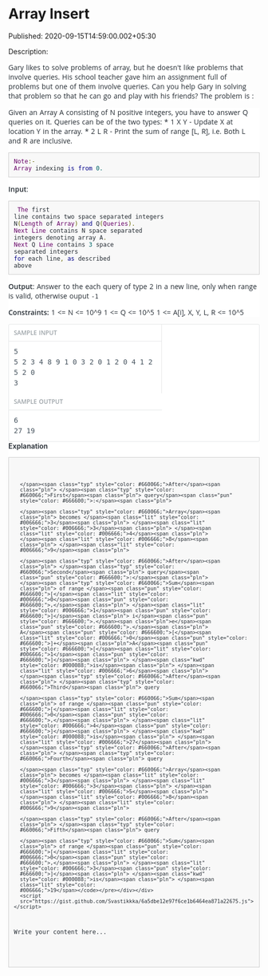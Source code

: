 # Array Insert

Published: 2020-09-15T14:59:00.002+05:30

Description: 
      <p><span style="background-color: white; caret-color: rgb(37, 44,
      51); color: #252c33; font-family: &quot;Open Sans&quot;, sans-serif; font-size: 14px;
      word-spacing: 1px;">Gary likes to solve problems of array, but he doesn't like problems
      that involve queries. His school teacher gave him an assignment full of problems but one of
      them involve queries. Can you help Gary in solving that problem so that he can go and play
      with his friends? The problem is :</span></p><div class="starwars-lab"
      style="background-color: white; caret-color: rgb(37, 44, 51); color: #252c33; font-family:
      &quot;Open Sans&quot;, sans-serif; font-size: 14px; text-size-adjust: auto;
      word-spacing: 1px;"><p>Given an Array A consisting of N positive integers, you have
      to answer Q queries on it. Queries can be of the two types: * 1 X Y - Update X at location Y
      in the array. * 2 L R - Print the sum of range [L, R], i.e. Both L and R are
      inclusive.</p><pre class="prettyprint prettyprinted" style="background-color:
      #f8f8f8; border: 1px solid rgb(204, 204, 204); overflow-x: auto; padding: 10px; white-space:
      pre-wrap; word-spacing: 0px; word-wrap: break-word;"><code style="margin-right: 1px;
      padding: 0px;"><span class="typ" style="color: #660066;">Note</span><span
      class="pun" style="color: #666600;">:-</span><span class="pln">
      </span><span class="typ" style="color: #660066;">Array</span><span
      class="pln"> indexing </span><span class="kwd" style="color:
      #000088;">is</span><span class="pln"> </span><span class="kwd"
      style="color: #000088;">from</span><span class="pln"> </span><span
      class="lit" style="color:
      #006666;">0.</span></code></pre><p><span style="font-weight:
      600;">Input</span>:</p><pre class="prettyprint prettyprinted"
      style="background-color: #f8f8f8; border: 1px solid rgb(204, 204, 204); overflow-x: auto;
      padding: 10px; white-space: pre-wrap; word-spacing: 0px; word-wrap: break-word;"><code
      style="margin-right: 1px; padding: 0px;"><span class="pln"> </span><span
      class="typ" style="color: #660066;">The</span><span class="pln"> first line
      contains two space separated integers N</span><span class="pun" style="color:
      #666600;">(</span><span class="typ" style="color:
      #660066;">Length</span><span class="pln"> of </span><span class="typ"
      style="color: #660066;">Array</span><span class="pun" style="color:
      #666600;">)</span><span class="pln"> </span><span class="kwd"
      style="color: #000088;">and</span><span class="pln"> Q</span><span
      class="pun" style="color: #666600;">(</span><span class="typ" style="color:
      #660066;">Queries</span><span class="pun" style="color:
      #666600;">).</span><span class="pln">
      </span><span class="typ" style="color: #660066;">Next</span><span
      class="pln"> </span><span class="typ" style="color:
      #660066;">Line</span><span class="pln"> contains N space separated integers
      denoting array A</span><span class="pun" style="color:
      #666600;">.</span><span class="pln">
      </span><span class="typ" style="color: #660066;">Next</span><span
      class="pln"> Q </span><span class="typ" style="color:
      #660066;">Line</span><span class="pln"> contains </span><span
      class="lit" style="color: #006666;">3</span><span class="pln"> space separated
      integers </span><span class="kwd" style="color: #000088;">for</span><span
      class="pln"> each line</span><span class="pun" style="color:
      #666600;">,</span><span class="pln"> </span><span class="kwd"
      style="color: #000088;">as</span><span class="pln"> described
      above</span></code></pre><p><span style="font-weight:
      600;">Output</span>: Answer to the each query of type 2 in a new line, only when
      range is valid, otherwise ouput `-1`</p><p><span style="font-weight:
      600;">Constraints:</span><span
      class="Apple-converted-space">&nbsp;</span>1 &lt;= N &lt;= 10^9 1
      &lt;= Q &lt;= 10^5 1 &lt;= A[i], X, Y, L, R &lt;=
      10^5</p></div><div class="less-margin-2 input-output-container"
      style="background-color: white; border-radius: 3px; border: 1px solid rgb(229, 231, 232);
      caret-color: rgb(37, 44, 51); color: #252c33; font-family: &quot;Open Sans&quot;,
      sans-serif; font-size: 14px; line-height: 21px; margin: 10px 0px 0px; text-size-adjust: auto;
      word-spacing: 1px;"><div class="input-output right-border" style="border-right-color:
      rgb(229, 231, 232); border-right-style: solid; border-right-width: 1px; box-sizing:
      border-box; float: left; overflow-x: auto; white-space: nowrap; width: 307px;"><div
      class="form-label" style="border-bottom: 1px solid rgb(229, 231, 232); padding: 6px
      10px;"><div class="weight-600 less-margin-right light float-left small" style="color:
      #9ca3a8; float: left; font-size: 12px; font-weight: 600; margin-right: 5px;">SAMPLE
      INPUT</div><div class="input-output-opt float-right" style="float: right;"><a
      class="track-problem-sample-input tool-tip"
      href="https://he-s3.s3.amazonaws.com/media/hackathon/breakfast-challenge/problems/ee3de7568a-sample-input-ee3d805.txt?Signature=XdkCqZGBHkWnxVnfFvUk0HY8kIE%3D&amp;Expires=1600165005&amp;AWSAccessKeyId=AKIA6I2ISGOYH7WWS3G5"
      style="color: #4c9cdf; cursor: pointer; font-size: 16px; margin: 0px 5px;
      text-decoration-line: none;" target="_blank"><span class="fa fa-link"
      style="-webkit-font-smoothing: antialiased; display: inline-block; font-family: FontAwesome;
      font-size: inherit; font-stretch: normal; line-height: 1; text-rendering:
      auto;"></span></a><span
      class="Apple-converted-space">&nbsp;</span><a
      class="track-problem-sample-input-copy input-output-copy tool-tip" style="color: #4c9cdf;
      cursor: pointer; font-size: 16px; margin: 0px 5px;"><span class="fa fa-files-o"
      style="-webkit-font-smoothing: antialiased; display: inline-block; font-family: FontAwesome;
      font-size: inherit; font-stretch: normal; line-height: 1; text-rendering:
      auto;"></span></a></div><div class="clear" style="clear:
      both;"></div></div><div class="dark" style="color: #46535e;"><pre
      class="word-spacing-0" style="margin-bottom: 0px; margin-top: 0px; overflow-wrap: break-word;
      overflow-x: auto; padding: 10px; white-space: pre-wrap; word-spacing: 0px;">5 5
      2 3 4 8 9
      1 0 3
      2 0 1
      2 0 4
      1 2 5
      2 0 3</pre></div></div><div class="input-output" style="box-sizing:
      border-box; float: left; overflow-x: auto; white-space: nowrap; width: 307px;"><div
      class="form-label" style="border-bottom: 1px solid rgb(229, 231, 232); padding: 6px
      10px;"><div class="weight-600 float-left less-margin-right light small" style="color:
      #9ca3a8; float: left; font-size: 12px; font-weight: 600; margin-right: 5px;">SAMPLE
      OUTPUT</div><div class="input-output-opt float-right" style="float: right;"><a
      class="track-problem-sample-output tool-tip"
      href="https://he-s3.s3.amazonaws.com/media/hackathon/breakfast-challenge/problems/d6eb642e8a-sample-output-d6eafca.txt?Signature=tbH9cUvN7tb8z4SRD7OssZY1qwU%3D&amp;Expires=1600165005&amp;AWSAccessKeyId=AKIA6I2ISGOYH7WWS3G5"
      style="color: #4c9cdf; cursor: pointer; font-size: 16px; margin: 0px 5px;
      text-decoration-line: none;" target="_blank"><span class="fa fa-link"
      style="-webkit-font-smoothing: antialiased; display: inline-block; font-family: FontAwesome;
      font-size: inherit; font-stretch: normal; line-height: 1; text-rendering:
      auto;"></span></a><span
      class="Apple-converted-space">&nbsp;</span><a
      class="track-problem-sample-output-copy input-output-copy tool-tip" style="color: #4c9cdf;
      cursor: pointer; font-size: 16px; margin: 0px 5px;"><span class="fa fa-files-o"
      style="-webkit-font-smoothing: antialiased; display: inline-block; font-family: FontAwesome;
      font-size: inherit; font-stretch: normal; line-height: 1; text-rendering:
      auto;"></span></a></div><div class="clear" style="clear:
      both;"></div></div><div class="dark" style="color: #46535e;"><pre
      class="word-spacing-0" style="margin-bottom: 0px; margin-top: 0px; overflow-wrap: break-word;
      overflow-x: auto; padding: 10px; white-space: pre-wrap; word-spacing: 0px;">6
      27
      19</pre></div></div><div class="clear" style="clear:
      both;"></div></div><div class="standard-margin" style="background-color:
      white; caret-color: rgb(37, 44, 51); color: #252c33; font-family: &quot;Open
      Sans&quot;, sans-serif; font-size: 14px; margin: 30px 0px 0px; text-size-adjust: auto;
      word-spacing: 1px;"><span class="weight-600 form-label" style="font-weight:
      600;">Explanation</span><div class="less-margin" style="margin: 5px 0px
      0px;"><pre class="prettyprint prettyprinted" style="background-color: #f8f8f8; border:
      1px solid rgb(204, 204, 204); overflow-x: auto; padding: 10px; white-space: pre-wrap;
      word-spacing: 0px; word-wrap: break-word;"><code style="margin-right: 1px; padding:
      0px;"><span class="pln">

      </span><span class="typ" style="color: #660066;">After</span><span
      class="pln"> </span><span class="typ" style="color:
      #660066;">First</span><span class="pln"> query</span><span class="pun"
      style="color: #666600;">:</span><span class="pln">

      </span><span class="typ" style="color: #660066;">Array</span><span
      class="pln"> becomes </span><span class="lit" style="color:
      #006666;">3</span><span class="pln"> </span><span class="lit"
      style="color: #006666;">3</span><span class="pln"> </span><span
      class="lit" style="color: #006666;">4</span><span class="pln">
      </span><span class="lit" style="color: #006666;">8</span><span
      class="pln"> </span><span class="lit" style="color:
      #006666;">9</span><span class="pln">

      </span><span class="typ" style="color: #660066;">After</span><span
      class="pln"> </span><span class="typ" style="color:
      #660066;">Second</span><span class="pln"> query</span><span
      class="pun" style="color: #666600;">:</span><span class="pln">
      </span><span class="typ" style="color: #660066;">Sum</span><span
      class="pln"> of range </span><span class="pun" style="color:
      #666600;">[</span><span class="lit" style="color:
      #006666;">0</span><span class="pun" style="color:
      #666600;">,</span><span class="pln"> </span><span class="lit"
      style="color: #006666;">1</span><span class="pun" style="color:
      #666600;">]</span><span class="pln"> i</span><span class="pun"
      style="color: #666600;">.</span><span class="pln">e</span><span
      class="pun" style="color: #666600;">.</span><span class="pln">
      A</span><span class="pun" style="color: #666600;">[</span><span
      class="lit" style="color: #006666;">0</span><span class="pun" style="color:
      #666600;">]+</span><span class="pln">A</span><span class="pun"
      style="color: #666600;">[</span><span class="lit" style="color:
      #006666;">1</span><span class="pun" style="color:
      #666600;">]</span><span class="pln"> </span><span class="kwd"
      style="color: #000088;">is</span><span class="pln"> </span><span
      class="lit" style="color: #006666;">6</span><span class="pln">
      </span><span class="typ" style="color: #660066;">After</span><span
      class="pln"> </span><span class="typ" style="color:
      #660066;">Third</span><span class="pln"> query

      </span><span class="typ" style="color: #660066;">Sum</span><span
      class="pln"> of range </span><span class="pun" style="color:
      #666600;">[</span><span class="lit" style="color:
      #006666;">0</span><span class="pun" style="color:
      #666600;">,</span><span class="pln"> </span><span class="lit"
      style="color: #006666;">4</span><span class="pun" style="color:
      #666600;">]</span><span class="pln"> </span><span class="kwd"
      style="color: #000088;">is</span><span class="pln"> </span><span
      class="lit" style="color: #006666;">27</span><span class="pln">
      </span><span class="typ" style="color: #660066;">After</span><span
      class="pln"> </span><span class="typ" style="color:
      #660066;">Fourth</span><span class="pln"> query

      </span><span class="typ" style="color: #660066;">Array</span><span
      class="pln"> becomes </span><span class="lit" style="color:
      #006666;">3</span><span class="pln"> </span><span class="lit"
      style="color: #006666;">3</span><span class="pln"> </span><span
      class="lit" style="color: #006666;">5</span><span class="pln">
      </span><span class="lit" style="color: #006666;">8</span><span
      class="pln"> </span><span class="lit" style="color:
      #006666;">9</span><span class="pln">

      </span><span class="typ" style="color: #660066;">After</span><span
      class="pln"> </span><span class="typ" style="color:
      #660066;">Fifth</span><span class="pln"> query

      </span><span class="typ" style="color: #660066;">Sum</span><span
      class="pln"> of range </span><span class="pun" style="color:
      #666600;">[</span><span class="lit" style="color:
      #006666;">0</span><span class="pun" style="color:
      #666600;">,</span><span class="pln"> </span><span class="lit"
      style="color: #006666;">3</span><span class="pun" style="color:
      #666600;">]</span><span class="pln"> </span><span class="kwd"
      style="color: #000088;">is</span><span class="pln"> </span><span
      class="lit" style="color:
      #006666;">19</span></code></pre></div></div>
      <script
      src="https://gist.github.com/Svastikkka/6a5dbe12e97f6ce1b6464ea871a22675.js"></script>

Write your content here...